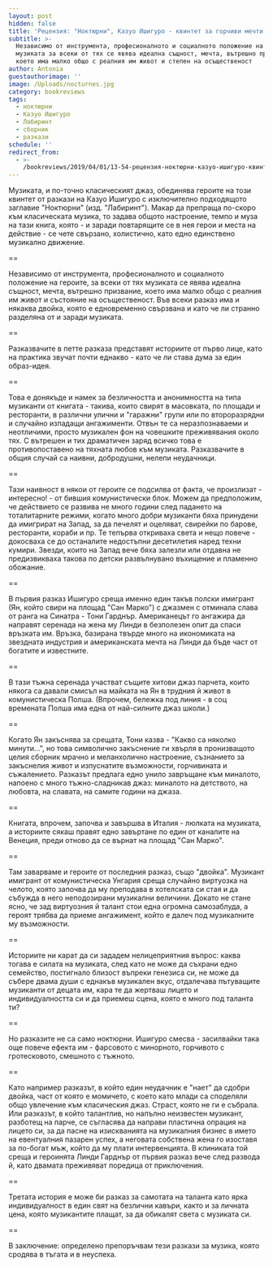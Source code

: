 ```yaml
---
layout: post
hidden: false
title: 'Рецензия: "Ноктюрни", Казуо Ишигуро - квинтет за горчиви мечти'
subtitle: >-
  Независимо от инструмента, професионалното и социалното положение на героите,
  музиката за всеки от тях се явява идеална същност, мечта, вътрешно призвание,
  което има малко общо с реалния им живот и степен на осъщественост
author: Antonia
guestauthorimage: ''
image: /Uploads/nocturnes.jpg
category: bookreviews
tags:
  - ноктюрни
  - Казуо Ишигуро
  - Лабиринт
  - сборник
  - разкази
schedule: ''
redirect_from:
  - >-
    /bookreviews/2019/04/01/13-54-рецензия-ноктюрни-казуо-ишигуро-квинтет-за-горчиви-мечти
---
```

Музиката, и по-точно класическият джаз, обединява героите на този квинтет от разкази на Казуо Ишигуро с изключително подходящото заглавие "Ноктюрни" (изд. "Лабиринт"). Макар да препраща по-скоро към класическата музика, то задава общото настроение, темпо и муза на тази книга, която - и заради повтарящите се в нея герои и места на действие - се чете свързано, холистично, като едно единствено музикално движение. 

\==

Независимо от инструмента, професионалното и социалното положение на героите, за всеки от тях музиката се явява идеална същност, мечта, вътрешно призвание, което има малко общо с реалния им живот и състояние на осъщественост. Във всеки разказ има и някаква двойка, която е едновременно свързвана и като че ли странно разделяна от и заради музиката.

\==

Разказвачите в петте разказа представят историите от първо лице, като на практика звучат почти еднакво - като че ли става дума за един образ-идея. 

\==

Това е донякъде и намек за безличността и анонимността на типа музиканти от книгата - такива, които свирят в масовката, по площади и ресторанти, в различни улични и "гаражни" групи или по второразрядни и случайно изпадащи ангажименти. Отвън те са неразпознаваеми и неотличими, просто музикален фон на човешките преживявания около тях. С вътрешен и тих драматичен заряд всичко това е противопоставено на тяхната любов към музиката. Разказвачите в общия случай са наивни, добродушни, нелепи неудачници.

\==

Тази наивност в някои от героите се подсилва от факта, че произлизат - интересно! - от бившия комунистически блок. Можем да предположим, че действието се развива не много години след падането на тоталитарните режими, когато много добри музиканти бяха принудени да имигрират на Запад, за да печелят и оцеляват, свирейки по барове, ресторанти, кораби и пр. Те тепърва откриваха света и нещо повече - докосваха се до останалите недостъпни десетилетия наред техни кумири. Звезди, които на Запад вече бяха залезли или отдавна не предизвикваха такова по детски развълнувано въхищение и пламенно обожание.

\==

В първия разказ Ишигуро среща именно един такъв полски имигрант (Ян, който свири на площад "Сан Марко") с джазмен с отминала слава от ранга на Синатра - Тони Гарднър. Американецът го ангажира да направят серенада на жена му Линди в безполезен опит да спаси връзката им. Връзка, базирана твърде много на икономиката на звездната индустрия и американската мечта на Линди да бъде част от богатите и известните. 

\==

В тази тъжна серенада участват същите хитови джаз парчета, които някога са давали смисъл на майката на Ян в трудния й живот в комунистическа Полша. (Впрочем, бележка под линия - в соц времената Полша има една от най-силните джаз школи.)

\==

Когато Ян закъснява за срещата, Тони казва - "Какво са няколко минути...", но това символично закъснение ги хвърля в пронизващото целия сборник мрачно и меланхолично настроение, съзнанието за закъснелия живот и изпуснатите възможности, горчивината и съжалението. Разказът предлага едно унило завръщане към миналото, напоено с много тъжно-сладникав джаз: миналото на детството, на любовта, на славата, на самите години на джаза.

\==

Книгата, впрочем, започва и завършва в Италия - люлката на музиката, а историите сякаш правят едно завъртане по един от каналите на Венеция, преди отново да се върнат на площад "Сан Марко". 

\==

Там заварваме и героите от последния разказ, също "двойка". Музикант имигрант от комунистическа Унгария среща случайно виртуозка на челото, която започва да му преподава в хотелската си стая и да събужда в него неподозирани музикални величини. Докато не стане ясно, че зад виртуозния й талант стои една огромна самозаблуда, а героят трябва да приеме ангажимент, който е далеч под музикалните му възможности.

\==

Историите ни карат да си зададем нелицеприятния въпрос: каква тогава е силата на музиката, след като не може да съхрани едно семейство, постигнало близост въпреки генезиса си, не може да събере двама души с еднакъв музикален вкус, отдалечава пътуващите музиканти от децата им, кара те да жертваш лицето и индивидуалността си и да приемеш сцена, която е много под таланта ти?

\==

Но разказите не са само ноктюрни. Ишигуро смесва - засилвайки така още повече ефекта им - фарсовото с минорното, горчивото с гротесковото, смешното с тъжното.

\==

Като например разказът, в който един неудачник е "нает" да сдобри двойка, част от която е момичето, с което като млади са споделяли общо увлечение към класическия джаз. Страст, която не ги е събрала. Или разказът, в който талантлив, но напълно неизвестен музикант, разботещ на парче, се съгласява да направи пластична опрация на лицето си, за да пасне на изискванията на музикалния бизнес в името на евентуалния пазарен успех, а неговата собствена жена го изоставя за по-богат мъж, който да му плати интервенцията. В клиниката той среща и героинята Линди Гарднър от първия разказ вече след развода й, като двамата преживяват поредица от приключения.

\==

Третата история е може би разказ за самотата на таланта като ярка индивидуалност в един свят на безлични кавъри, както и за личната цена, която музикантите плащат, за да обикалят света с музиката си. 

\==

В заключение: определено препоръчвам тези разкази за музика, която сродява в тъгата и в неуспеха.
